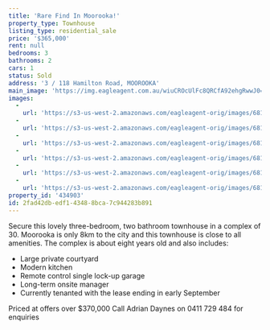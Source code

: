 ```yaml
---
title: 'Rare Find In Moorooka!'
property_type: Townhouse
listing_type: residential_sale
price: '$365,000'
rent: null
bedrooms: 3
bathrooms: 2
cars: 1
status: Sold
address: '3 / 118 Hamilton Road, MOOROOKA'
main_image: 'https://img.eagleagent.com.au/wiuCROcUlFc8QRCfA92ehgRwwJ0=/1280x854/smart/https://s3-us-west-2.amazonaws.com/eagleagent-orig/images/6818820/104937780-image-M.jpg'
images:
  -
    url: 'https://s3-us-west-2.amazonaws.com/eagleagent-orig/images/6818825/104937780-image-E.jpg'
  -
    url: 'https://s3-us-west-2.amazonaws.com/eagleagent-orig/images/6818824/104937780-image-D.jpg'
  -
    url: 'https://s3-us-west-2.amazonaws.com/eagleagent-orig/images/6818823/104937780-image-C.jpg'
  -
    url: 'https://s3-us-west-2.amazonaws.com/eagleagent-orig/images/6818822/104937780-image-B.jpg'
  -
    url: 'https://s3-us-west-2.amazonaws.com/eagleagent-orig/images/6818821/104937780-image-A.jpg'
  -
    url: 'https://s3-us-west-2.amazonaws.com/eagleagent-orig/images/6818820/104937780-image-M.jpg'
property_id: '434903'
id: 2fad42db-edf1-4348-8bca-7c944283b891
---
```

Secure this lovely three-bedroom, two bathroom townhouse in a complex of 30.
Moorooka is only 8km to the city and this townhouse is close to all amenities.
The complex is about eight years old and also includes:

- Large private courtyard
- Modern kitchen
- Remote control single lock-up garage
- Long-term onsite manager
- Currently tenanted with the lease ending in early September

Priced at offers over $370,000
Call Adrian Daynes on 0411 729 484 for enquiries